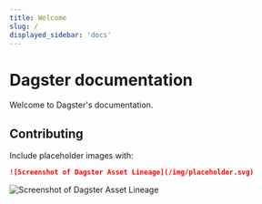 ```yaml
---
title: Welcome
slug: /
displayed_sidebar: 'docs'
---
```


# Dagster documentation

Welcome to Dagster's documentation.

## Contributing

Include placeholder images with:

```markdown
![Screenshot of Dagster Asset Lineage](/img/placeholder.svg)
```

![Screenshot of Dagster Asset Lineage](/img/placeholder.svg)
